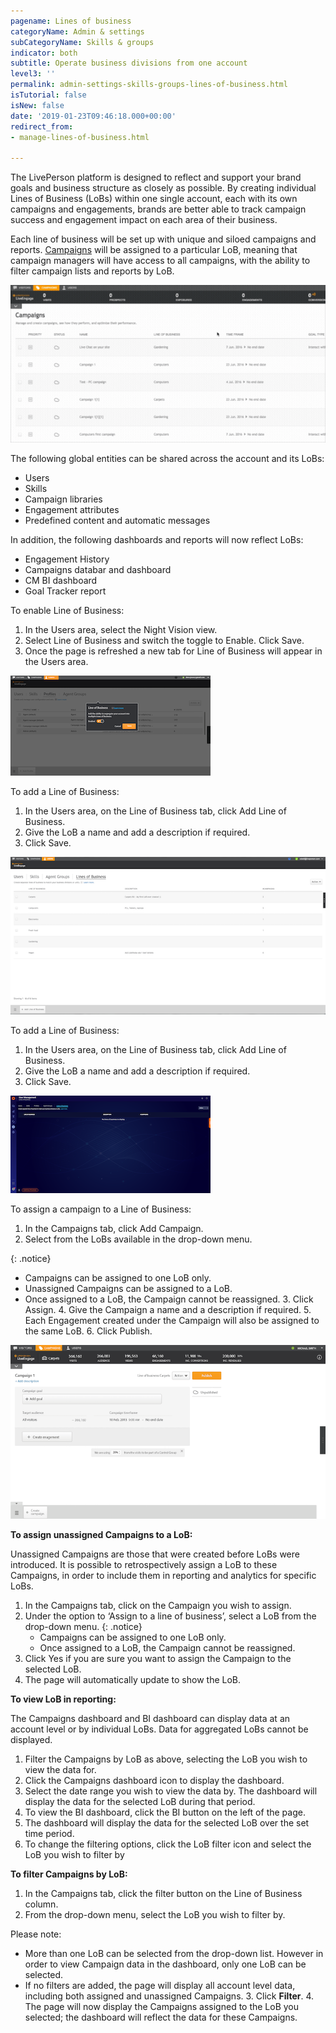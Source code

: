 ```yaml
---
pagename: Lines of business
categoryName: Admin & settings
subCategoryName: Skills & groups
indicator: both
subtitle: Operate business divisions from one account
level3: ''
permalink: admin-settings-skills-groups-lines-of-business.html
isTutorial: false
isNew: false
date: '2019-01-23T09:46:18.000+00:00'
redirect_from:
- manage-lines-of-business.html

---
```

The LivePerson platform is designed to reflect and support your brand goals and business structure as closely as possible. By creating individual Lines of Business (LoBs) within one single account, each with its own campaigns and engagements, brands are better able to track campaign success and engagement impact on each area of their business.

Each line of business will be set up with unique and siloed campaigns and reports. [Campaigns](contact-center-management-campaigns-campaigns-overview.html) will be assigned to a particular LoB, meaning that campaign managers will have access to all campaigns, with the ability to filter campaign lists and reports by LoB.

![](/img/Filtering.gif)

The following global entities can be shared across the account and its LoBs:

* Users
* Skills
* Campaign libraries
* Engagement attributes
* Predefined content and automatic messages

In addition, the following dashboards and reports will now reflect LoBs:

* Engagement History
* Campaigns databar and dashboard
* CM BI dashboard
* Goal Tracker report

To enable Line of Business:

1. In the Users area, select the Night Vision view.
2. Select Line of Business and switch the toggle to Enable. Click Save.
3. Once the page is refreshed a new tab for Line of Business will appear in the Users area.

![](/img/LoB1.png)

To add a Line of Business:

1. In the Users area, on the Line of Business tab, click Add Line of Business.
2. Give the LoB a name and add a description if required.
3. Click Save.

![](/img/LoB2.png)

To add a Line of Business:

1. In the Users area, on the Line of Business tab, click Add Line of Business.
2. Give the LoB a name and add a description if required.
3. Click Save.

![](/img/LoB3.png)

To assign a campaign to a Line of Business:

1. In the Campaigns tab, click Add Campaign.
2. Select from the LoBs available in the drop-down menu.

{: .notice}

* Campaigns can be assigned to one LoB only.
* Unassigned Campaigns can be assigned to a LoB.
* Once assigned to a LoB, the Campaign cannot be reassigned.
  3. Click Assign.
  4. Give the Campaign a name and a description if required.
  5. Each Engagement created under the Campaign will also be assigned to the same LoB.
  6. Click Publish.

![](/img/LoB4.png)

**To assign unassigned Campaigns to a LoB:**

Unassigned Campaigns are those that were created before LoBs were introduced. It is possible to retrospectively assign a LoB to these Campaigns, in order to include them in reporting and analytics for specific LoBs.

1. In the Campaigns tab, click on the Campaign you wish to assign.
2. Under the option to ‘Assign to a line of business’, select a LoB from the drop-down menu.
   {: .notice}
   * Campaigns can be assigned to one LoB only.
   * Once assigned to a LoB, the Campaign cannot be reassigned.
3. Click Yes if you are sure you want to assign the Campaign to the selected LoB.
4. The page will automatically update to show the LoB.

**To view LoB in reporting:** 

The Campaigns dashboard and BI dashboard can display data at an account level or by individual LoBs. Data for aggregated LoBs cannot be displayed. 

1. Filter the Campaigns by LoB as above, selecting the LoB you wish to view the data for.  
2. Click the Campaigns dashboard icon to display the dashboard. 
3. Select the date range you wish to view the data by. The dashboard will display the data for the selected LoB during that period. 
4. To view the BI dashboard, click the BI button on the left of the page. 
5. The dashboard will display the data for the selected LoB over the set time period.
6. To change the filtering options, click the LoB filter icon and select the LoB you wish to filter by

**To filter Campaigns by LoB:**

1. In the Campaigns tab, click the filter button on the Line of Business column.
2. From the drop-down menu, select the LoB you wish to filter by.

Please note:

* More than one LoB can be selected from the drop-down list. However in order to view Campaign data in the dashboard, only one LoB can be selected.
* If no filters are added, the page will display all account level data, including both assigned and unassigned Campaigns.
  3. Click **Filter**.
  4. The page will now display the Campaigns assigned to the LoB you selected; the dashboard will reflect the data for these Campaigns.